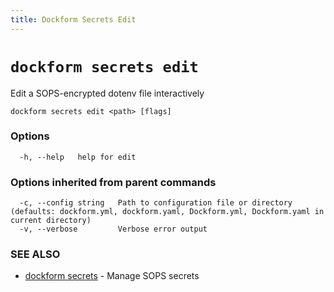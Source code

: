 ```yaml
---
title: Dockform Secrets Edit
---
```


# `dockform secrets edit`

Edit a SOPS-encrypted dotenv file interactively

```
dockform secrets edit <path> [flags]
```

### Options

```
  -h, --help   help for edit
```

### Options inherited from parent commands

```
  -c, --config string   Path to configuration file or directory (defaults: dockform.yml, dockform.yaml, Dockform.yml, Dockform.yaml in current directory)
  -v, --verbose         Verbose error output
```

### SEE ALSO

* [dockform secrets](/cli/dockform_secrets)	 - Manage SOPS secrets

